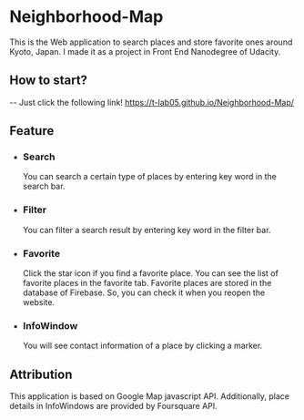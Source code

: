 # Neighborhood-Map
This is the Web application to search places and store favorite ones around Kyoto, Japan.
I made it as a project in Front End Nanodegree of Udacity.

## How to start?
-- Just click the following link!
https://t-lab05.github.io/Neighborhood-Map/

## Feature
- ### Search
  You can search a certain type of places by entering key word in the search bar. 
  
- ### Filter
  You can filter a search result by entering key word in the filter bar.
  
- ### Favorite
  Click the star icon if you find a favorite place. You can see the list of favorite places in the favorite tab. Favorite places are stored in the database of Firebase. So, you can check it when you reopen the website.

- ### InfoWindow
  You will see contact information of a place by clicking a marker. 

## Attribution
This application is based on Google Map javascript API. Additionally, place details in InfoWindows are provided by Foursquare API.
